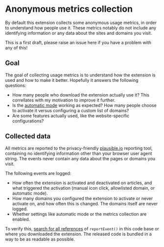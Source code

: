 # Anonymous metrics collection

By default this extension collects some anonymous usage metrics, in order to understand how people use it. These metrics notably do not include any identifying information or any data about the sites and domains you visit.

This is a first draft, please raise an issue here if you have a problem with any of this!

## Goal

The goal of collecting usage metrics is to understand how the extension is used and how to make it better. Hopefully it answers the following questions:

-   How many people who download the extension actually use it? This correllates with my motivation to improve it further.
-   Is the [automatic mode](https://github.com/lindylearn/unclutter/blob/main/docs/article-detection.md) working as expected? How many people choose to activate it versus configuring a custom list of domains?
-   Are some features actually used, like the website-specific configurations?

## Collected data

All metrics are reported to the privacy-friendly [plausible.io](https://plausible.io/) reporting tool, containing no identifying information other than your browser user agent string. The events never contain any data about the pages or domains you visit.

The following events are logged:

-   How often the extension is activated and deactivated on articles, and what triggered the activation (manual icon click, allowlisted domain, or automatic mode).
-   How many domains you configured the extension to activate or never activate on, and how often this is changed. The domains itself are never logged.
-   Whether settings like automatic mode or the metrics collection are enabled.

To verify this, [search for all references](https://github.com/lindylearn/unclutter/search?q=reportEvent) of `reportEvent()` in this code base or where you downloaded the extension. The released code is bundled in a way to be as readable as possible.
